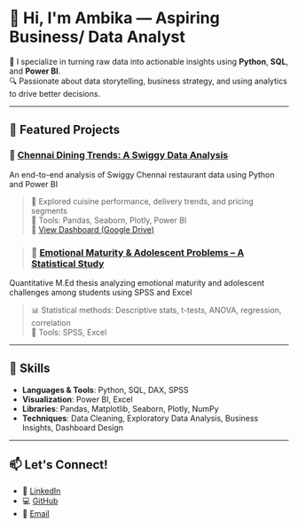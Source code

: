 # 👋 Hi, I'm Ambika — Aspiring Business/ Data Analyst

🎯 I specialize in turning raw data into actionable insights using **Python**, **SQL**, and **Power BI**.  
🔍 Passionate about data storytelling, business strategy, and using analytics to drive better decisions.

---

## 📂 Featured Projects

### 🔸 [Chennai Dining Trends: A Swiggy Data Analysis](https://github.com/ambika1412/A-study-on-Emotional-Maturity-and-Problems-of-Adolescents)
An end-to-end analysis of Swiggy Chennai restaurant data using Python and Power BI  
> 🧪 Explored cuisine performance, delivery trends, and pricing segments  
> 🧰 Tools: Pandas, Seaborn, Plotly, Power BI  
> 📎 [View Dashboard (Google Drive)](https://drive.google.com/file/d/1_oFt4H8zABMojBhTFDzF9s5hMPJBLyN9/view?usp=drive_link)

> ### 🔹 [Emotional Maturity & Adolescent Problems – A Statistical Study](https://github.com/ambika1412/emotional-maturity-analysis)  
Quantitative M.Ed thesis analyzing emotional maturity and adolescent challenges among students using SPSS and Excel  
> 📊 Statistical methods: Descriptive stats, t-tests, ANOVA, regression, correlation  
> 🧰 Tools: SPSS, Excel   

---

## 🧰 Skills

- **Languages & Tools**: Python, SQL, DAX, SPSS
- **Visualization**: Power BI, Excel
- **Libraries**: Pandas, Matplotlib, Seaborn, Plotly, NumPy
- **Techniques**: Data Cleaning, Exploratory Data Analysis, Business Insights, Dashboard Design

---

## 📫 Let's Connect!

- 💼 [LinkedIn](http://www.linkedin.com/in/ambika-v)
- 💻 [GitHub](https://github.com/ambika1412)
- 📧 [Email](mailto:ambu.v1412@gmail.com)


<!--
**ambika1412/ambika1412** is a ✨ _special_ ✨ repository because its `README.md` (this file) appears on your GitHub profile.

Here are some ideas to get you started:

- 🔭 I’m currently working on ...
- 🌱 I’m currently learning ...
- 👯 I’m looking to collaborate on ...
- 🤔 I’m looking for help with ...
- 💬 Ask me about ...
- 📫 How to reach me: ...
- 😄 Pronouns: ...
- ⚡ Fun fact: ...
-->
